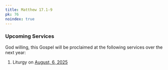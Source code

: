 ```yaml
---
title: Matthew 17.1-9
pk: 76
noindex: true
---
```


### Upcoming Services

God willing, this Gospel will be proclaimed at the following services over the next year:


1. Liturgy on [August,  6, 2025](https://orthocal.info/readings/gregorian/2025/08/06/)

